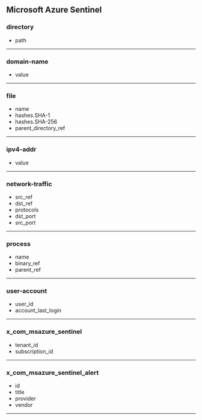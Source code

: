 ## Microsoft Azure Sentinel
### directory
- path

___
### domain-name
- value

___
### file
- name
- hashes.SHA-1
- hashes.SHA-256
- parent_directory_ref

___
### ipv4-addr
- value

___
### network-traffic
- src_ref
- dst_ref
- protocols
- dst_port
- src_port

___
### process
- name
- binary_ref
- parent_ref

___
### user-account
- user_id
- account_last_login

___
### x_com_msazure_sentinel
- tenant_id
- subscription_id

___
### x_com_msazure_sentinel_alert
- id
- title
- provider
- vendor

___
